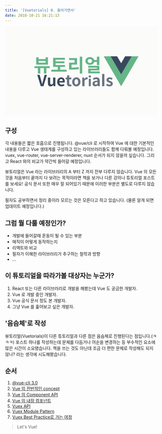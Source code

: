 ```yaml
---
title: '[Vuetorials] 0. 들어가면서'
date: 2018-10-21 16:21:13
---
```


![](./vuetorials.png)

## 구성

각 내용들은 짧은 호흡으로 진행됩니다. @vue/cli 로 시작하여 Vue 에 대한 기본적인 내용을 다루고 Vue 생태계를 구성하고 있는 라이브러리들도 함께 다뤄볼 예정입니다. vuex, vue-router, vue-server-renderer, nuxt 순서가 되지 않을까 싶습니다. 그리고 React 와의 비교가 약간씩 들어갈 예정입니다.

뷰토리얼은 Vue 라는 라이브러리의 A 부터 Z 까지 전부 다루지 않습니다. Vue 의 모든 것을 처음부터 끝까지 다 보려는 목적이라면 책을 보거나 다른 강의나 튜토리얼 포스트를 보세요! 공식 문서 또한 매우 잘 되어있기 때문에 이러한 부분은 별도로 다루지 않습니다.

필자도 공부하면서 정리 중이라 모르는 것은 모른다고 하고 있습니다. (물론 알게 되면 업데이트 예정입니다.)

## 그럼 뭘 다룰 예정인가?

- 개발에 들어갈때 혼동이 될 수 있는 부분
- 매직이 어떻게 동작하는지
- 리액트와 비교
- 필자가 이해한 라이브러리가 추구하는 철학과 방향
- ...

## 이 튜토리얼을 따라가볼 대상자는 누군가?

1. React 또는 다른 라이브러리로 개발을 해봤는데 Vue 도 궁금한 개발자.
2. Vue 로 개발 중인 개발자.
3. Vue 공식 문서 정도 본 개발자.
4. 그냥 Vue 를 훑어보고 싶은 개발자.

## '음슴체'로 작성

뷰토리얼(Vuetorials)이 다른 튜토리얼과 다른 점은 음슴체로 진행된다는 점입니다.(ㅋㅋㅋ) 포스트 하나를 작성하는데 문체를 다듬거나 어순을 변경하는 등 부수적인 요소에 많은 시간이 소요됐습니다. 책을 쓰는 것도 아닌데 조금 더 편한 문체로 작성해도 되지 않나? 라는 생각에 시도해봤습니다.

## 순서

1. [@vue-cli 3.0](../Vuetorials-1-vue-cli-3-0/)
2. [Vue 의 전반적인 concept](../Vuetorials-2-Vue-concept/)
3. [Vue 의 Component API](../Vuetorials-3-Component-API/)
4. [Vue 의 내장 컴포넌트](../Vuetorials-4-Internal-Component/)
5. [Vuex API](../Vuetorials-5-Vuex/)
6. [Vuex Module Pattern](../Vuetorials-6-Vuex-Module-pattern/)
7. [Vuex Best Practice로 가는 여정](../Vuetorials-7-Vuex-Best-Practice/)

> Let's Vue!

